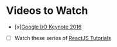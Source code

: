 # Videos to Watch

- [x][Google I/O Keynote 2016](https://www.youtube.com/watch?v=862r3XS2YB0)
- [ ] Watch these series of [ReactJS Tutorials](https://www.youtube.com/playlist?list=PLoYCgNOIyGABj2GQSlDRjgvXtqfDxKm5b)
